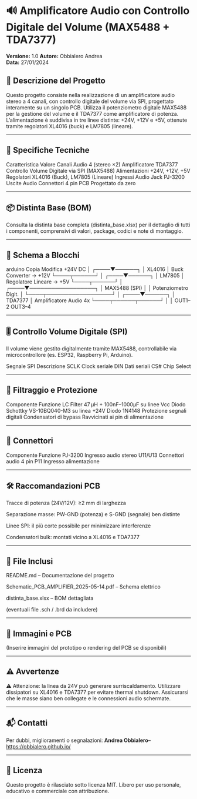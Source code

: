 # 🔊 Amplificatore Audio con Controllo Digitale del Volume (MAX5488 + TDA7377)

**Versione:** 1.0 
**Autore:** Obbialero Andrea  
**Data:** 27/01/2024  

## 📌 Descrizione del Progetto
Questo progetto consiste nella realizzazione di un amplificatore audio stereo a 4 canali, con controllo digitale del volume via SPI, progettato interamente su un singolo PCB.
Utilizza il potenziometro digitale MAX5488 per la gestione del volume e il TDA7377 come amplificatore di potenza. L’alimentazione è suddivisa in tre linee distinte: +24V, +12V e +5V, ottenute tramite regolatori XL4016 (buck) e LM7805 (lineare).

---

## 🔧 Specifiche Tecniche
Caratteristica	Valore
Canali Audio	4 (stereo ×2)
Amplificatore	TDA7377
Controllo Volume	Digitale via SPI (MAX5488)
Alimentazioni	+24V, +12V, +5V
Regolatori	XL4016 (Buck), LM7805 (Lineare)
Ingressi Audio	Jack PJ-3200
Uscite Audio	Connettori 4 pin
PCB	Progettato da zero

---

## 📦 Distinta Base (BOM)
Consulta la distinta base completa (distinta_base.xlsx) per il dettaglio di tutti i componenti, comprensivi di valori, package, codici e note di montaggio.

---

## 🔌 Schema a Blocchi
arduino
Copia
Modifica
           +24V DC
              │
         ┌────▼──────┐
         │ XL4016    │   Buck Converter → +12V
         └────┬──────┘
              │
         ┌────▼──────┐
         │ LM7805    │   Regolatore Lineare → +5V
         └────┬──────┘
              │
         ┌────▼──────────────────┐
         │     MAX5488 (SPI)     │
         │  Potenziometro Digit. │
         └────┬──────────────────┘
              │
         ┌────▼──────┐
         │ TDA7377   │   Amplificatore Audio 4x
         └────┬──────┬──────┘
              │      │
          OUT1–2   OUT3–4

---
          
## 🎚️ Controllo Volume Digitale (SPI)          
Il volume viene gestito digitalmente tramite MAX5488, controllabile via microcontrollore (es. ESP32, Raspberry Pi, Arduino).

Segnale SPI	Descrizione
SCLK	Clock seriale
DIN	Dati seriali
CS#	Chip Select

---

## 🧱 Filtraggio e Protezione
Componente	Funzione
LC Filter	47 µH + 100nF–1000µF su linee Vcc
Diodo Schottky	VS-10BQ040-M3 su linea +24V
Diodo 1N4148	Protezione segnali digitali
Condensatori di bypass	Ravvicinati ai pin di alimentazione

---

## 📎 Connettori
Componente	Funzione
PJ-3200	Ingresso audio stereo
U11/U13	Connettori audio 4 pin
P11	Ingresso alimentazione

---

## 🛠️ Raccomandazioni PCB
Tracce di potenza (24V/12V): ≥2 mm di larghezza

Separazione masse: PW-GND (potenza) e S-GND (segnale) ben distinte

Linee SPI: il più corte possibile per minimizzare interferenze

Condensatori bulk: montati vicino a XL4016 e TDA7377

---

## 📂 File Inclusi
README.md – Documentazione del progetto

Schematic_PCB_AMPLIFIER_2025-05-14.pdf – Schema elettrico

distinta_base.xlsx – BOM dettagliata

(eventuali file .sch / .brd da includere)

---

## 📸 Immagini e PCB
(Inserire immagini del prototipo o rendering del PCB se disponibili)

---

## ⚠️ Avvertenze
⚠️ Attenzione: la linea da 24V può generare surriscaldamento.
Utilizzare dissipatori su XL4016 e TDA7377 per evitare thermal shutdown.
Assicurarsi che le masse siano ben collegate e le connessioni audio schermate.

---

## 📬 Contatti
Per dubbi, miglioramenti o segnalazioni:
**Andrea Obbialero**– https://obbialero.github.io/

---

## 📘 Licenza
Questo progetto è rilasciato sotto licenza MIT.
Libero per uso personale, educativo e commerciale con attribuzione.


